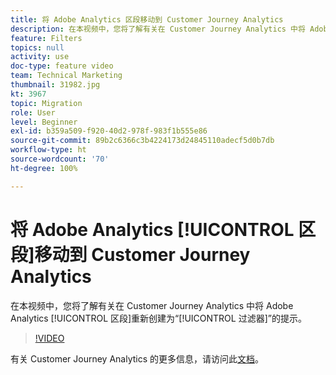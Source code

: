```yaml
---
title: 将 Adobe Analytics 区段移动到 Customer Journey Analytics
description: 在本视频中，您将了解有关在 Customer Journey Analytics 中将 Adobe Analytics 区段重新创建为“过滤器”的提示。
feature: Filters
topics: null
activity: use
doc-type: feature video
team: Technical Marketing
thumbnail: 31982.jpg
kt: 3967
topic: Migration
role: User
level: Beginner
exl-id: b359a509-f920-40d2-978f-983f1b555e86
source-git-commit: 89b2c6366c3b4224173d24845110adecf5d0b7db
workflow-type: ht
source-wordcount: '70'
ht-degree: 100%

---
```


# 将 Adobe Analytics [!UICONTROL 区段]移动到 Customer Journey Analytics

在本视频中，您将了解有关在 Customer Journey Analytics 中将 Adobe Analytics [!UICONTROL 区段]重新创建为“[!UICONTROL 过滤器]”的提示。

>[!VIDEO](https://video.tv.adobe.com/v/31982/?quality=12&learn=on)

有关 Customer Journey Analytics 的更多信息，请访问此[文档](https://experienceleague.adobe.com/docs/analytics-platform/using/cja-landing.html)。
